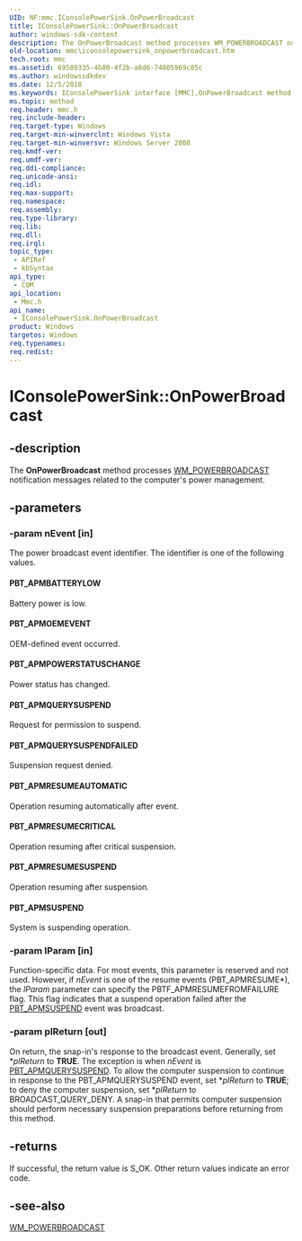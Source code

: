 ```yaml
---
UID: NF:mmc.IConsolePowerSink.OnPowerBroadcast
title: IConsolePowerSink::OnPowerBroadcast
author: windows-sdk-content
description: The OnPowerBroadcast method processes WM_POWERBROADCAST notification messages related to the computer's power management.
old-location: mmc\iconsolepowersink_onpowerbroadcast.htm
tech.root: mmc
ms.assetid: 69589335-4b80-4f2b-a8d6-74805969c85c
ms.author: windowssdkdev
ms.date: 12/5/2018
ms.keywords: IConsolePowerSink interface [MMC],OnPowerBroadcast method, IConsolePowerSink.OnPowerBroadcast, IConsolePowerSink::OnPowerBroadcast, OnPowerBroadcast, OnPowerBroadcast method [MMC], OnPowerBroadcast method [MMC],IConsolePowerSink interface, PBT_APMBATTERYLOW, PBT_APMOEMEVENT, PBT_APMPOWERSTATUSCHANGE, PBT_APMQUERYSUSPEND, PBT_APMQUERYSUSPENDFAILED, PBT_APMRESUMEAUTOMATIC, PBT_APMRESUMECRITICAL, PBT_APMRESUMESUSPEND, PBT_APMSUSPEND, _slate_iconsolepowersink_onpowerbroadcast, mmc.iconsolepowersink_onpowerbroadcast, mmc/IConsolePowerSink::OnPowerBroadcast
ms.topic: method
req.header: mmc.h
req.include-header: 
req.target-type: Windows
req.target-min-winverclnt: Windows Vista
req.target-min-winversvr: Windows Server 2008
req.kmdf-ver: 
req.umdf-ver: 
req.ddi-compliance: 
req.unicode-ansi: 
req.idl: 
req.max-support: 
req.namespace: 
req.assembly: 
req.type-library: 
req.lib: 
req.dll: 
req.irql: 
topic_type:
 - APIRef
 - kbSyntax
api_type:
 - COM
api_location:
 - Mmc.h
api_name:
 - IConsolePowerSink.OnPowerBroadcast
product: Windows
targetos: Windows
req.typenames: 
req.redist: 
---
```


# IConsolePowerSink::OnPowerBroadcast


## -description


The 
<b>OnPowerBroadcast</b> method processes 
<a href="https://msdn.microsoft.com/46452909-ac0e-4c06-8542-0b94d00e6556">WM_POWERBROADCAST</a> notification messages related to the computer's power management.


## -parameters




### -param nEvent [in]

The power broadcast event identifier. The identifier is one of the following values.



#### PBT_APMBATTERYLOW

Battery power is low.



#### PBT_APMOEMEVENT

OEM-defined event occurred.



#### PBT_APMPOWERSTATUSCHANGE

Power status has changed.



#### PBT_APMQUERYSUSPEND

Request for permission to suspend.



#### PBT_APMQUERYSUSPENDFAILED

Suspension request denied.



#### PBT_APMRESUMEAUTOMATIC

Operation resuming automatically after event.



#### PBT_APMRESUMECRITICAL

Operation resuming after critical suspension.



#### PBT_APMRESUMESUSPEND

Operation resuming after suspension.



#### PBT_APMSUSPEND

System is suspending operation.


### -param lParam [in]

Function-specific data. For most events, this parameter is reserved and not used. However, if <i>nEvent</i> is one of the resume events (PBT_APMRESUME*), the <i>lParam</i> parameter can specify the PBTF_APMRESUMEFROMFAILURE flag. This flag indicates that a suspend operation failed after the <a href="https://msdn.microsoft.com/61b177a0-4cff-4740-bed8-a46c06c43be8">PBT_APMSUSPEND</a> event was broadcast.


### -param plReturn [out]

On return, the snap-in's response to the broadcast event. Generally, set *<i>plReturn</i> to <b>TRUE</b>. The exception is when <i>nEvent</i> is 
<a href="https://msdn.microsoft.com/83cb0fdc-437e-4d03-87f0-6a416281c0d5">PBT_APMQUERYSUSPEND</a>. To allow the computer suspension to continue in response to the PBT_APMQUERYSUSPEND event, set *<i>plReturn</i> to <b>TRUE</b>; to deny the computer suspension, set *<i>plReturn</i> to BROADCAST_QUERY_DENY. A snap-in that permits computer suspension should perform necessary suspension preparations before returning from this method.


## -returns



If successful, the return value is S_OK. Other return values indicate an error code.




## -see-also




<a href="https://msdn.microsoft.com/46452909-ac0e-4c06-8542-0b94d00e6556">WM_POWERBROADCAST</a>
 

 

